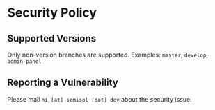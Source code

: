 # Security Policy

## Supported Versions

Only non-version branches are supported.
Examples: `master`, `develop`, `admin-panel`

## Reporting a Vulnerability

Please mail `hi [at] semisol [dot] dev` about the security issue. 
